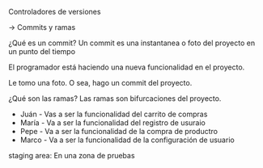 Controladores de versiones

-> Commits y ramas

¿Qué es un commit?
Un commit es una instantanea o foto del proyecto en un punto del tiempo

El programador está haciendo una nueva funcionalidad en el proyecto.

Le tomo una foto. O sea, hago un commit del proyecto.

¿Qué son las ramas?
Las ramas son bifurcaciones del proyecto.

- Juán - Vas a ser la funcionalidad del carrito de compras
- María - Va a ser la funcionalidad del registro de usuraio
- Pepe - Va a ser la funcionalidad de la compra de productro
- Marco - Va a ser la funcionalidad de la configuración de usuario

staging area: En una zona de pruebas